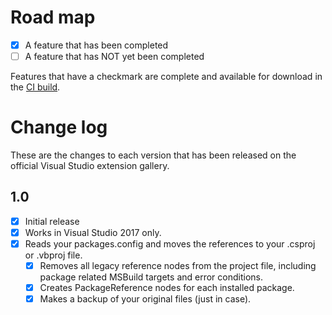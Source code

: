 # Road map

- [x] A feature that has been completed
- [ ] A feature that has NOT yet been completed

Features that have a checkmark are complete and available for
download in the
[CI build](http://vsixgallery.com/extension/bae2a4ae-be17-4f34-be32-f7f103918589/).

# Change log

These are the changes to each version that has been released
on the official Visual Studio extension gallery.

## 1.0

- [x] Initial release
- [x] Works in Visual Studio 2017 only.
- [x] Reads your packages.config and moves the references to your .csproj or .vbproj file.
  - [x] Removes all legacy reference nodes from the project file, including package related MSBuild targets and error conditions.
  - [x] Creates PackageReference nodes for each installed package.
  - [x] Makes a backup of your original files (just in case).